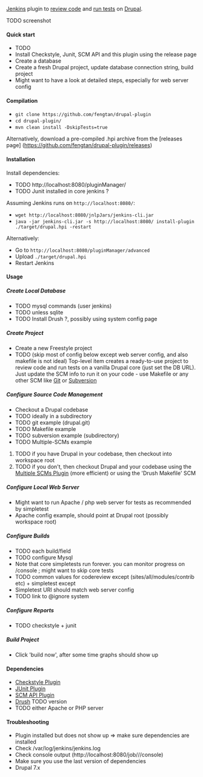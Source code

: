 [Jenkins](https://jenkins-ci.org/) plugin to [review code](https://www.drupal.org/project/coder) and [run tests](https://www.drupal.org/simpletest) on [Drupal](https://www.drupal.org/).

TODO screenshot

#### Quick start

 * TODO
 * Install Checkstyle, Junit, SCM API and this plugin using the release page
 * Create a database
 * Create a fresh Drupal project, update database connection string, build project
 * Might want to have a look at detailed steps, especially for web server config

#### Compilation

 * `git clone https://github.com/fengtan/drupal-plugin`
 * `cd drupal-plugin/`
 * `mvn clean install -DskipTests=true`
 
Alternatively, download a pre-compiled .hpi archive from the [releases page] (https://github.com/fengtan/drupal-plugin/releases)

#### Installation

Install dependencies:
 * TODO http://localhost:8080/pluginManager/
 * TODO Junit installed in core jenkins ?

Assuming Jenkins runs on `http://localhost:8080/`:
 * `wget http://localhost:8080/jnlpJars/jenkins-cli.jar`
 * `java -jar jenkins-cli.jar -s http://localhost:8080/ install-plugin ./target/drupal.hpi -restart`

Alternatively:
 * Go to `http://localhost:8080/pluginManager/advanced`
 * Upload `./target/drupal.hpi`
 * Restart Jenkins

#### Usage

##### Create Local Database

 * TODO mysql commands (user jenkins)
 * TODO unless sqlite
 * TODO Install Drush ?, possibly using system config page

##### Create Project

 * Create a new Freestyle project
 * TODO (skip most of config below except web server config, and also makefile is not ideal) Top-level item creates a ready-to-use project to review code and run tests on a vanilla Drupal core (just set the DB URL). Just update the SCM info to run it on your code - use Makefile or any other SCM like [Git](https://wiki.jenkins-ci.org/display/JENKINS/Git+Plugin) or [Subversion](https://wiki.jenkins-ci.org/display/JENKINS/Subversion+Plugin)

##### Configure Source Code Management
 * Checkout a Drupal codebase
 * TODO ideally in a subdirectory
 * TODO git example (drupal.git)
 * TODO Makefile example
 * TODO subversion example (subdirectory)
 * TODO Multiple-SCMs example
 1. TODO if you have Drupal in your codebase, then checkout into workspace root
 2. TODO if you don't, then checkout Drupal and your codebase using the [Multiple SCMs Plugin](https://wiki.jenkins-ci.org/display/JENKINS/Multiple+SCMs+Plugin) (more efficient) or using the 'Drush Makefile' SCM

##### Configure Local Web Server

 * Might want to run Apache / php web server for tests as recommended by simpletest
 * Apache config example, should point at Drupal root (possibly workspace root)

##### Configure Builds

 * TODO each build/field
 * TODO configure Mysql
 * Note that core simpletests run forever. you can monitor progress on /console ; might want to skip core tests
 * TODO common values for codereview except (sites/all/modules/contrib etc) + simpletest except
 * Simpletest URI should match web server config
 * TODO link to @ignore system

##### Configure Reports
 
 * TODO checkstyle + junit

##### Build Project

 * Click 'build now', after some time graphs should show up

#### Dependencies

 * [Checkstyle Plugin](https://wiki.jenkins-ci.org/display/JENKINS/Checkstyle+Plugin)
 * [JUnit Plugin](https://wiki.jenkins-ci.org/display/JENKINS/JUnit+Plugin)
 * [SCM API Plugin](https://wiki.jenkins-ci.org/display/JENKINS/SCM+API+Plugin)
 * [Drush](http://www.drush.org/en/master/install/) TODO version
 * TODO either Apache or PHP server

#### Troubleshooting

 * Plugin installed but does not show up => make sure dependencies are installed
 * Check /var/log/jenkins/jenkins.log
 * Check console output (http://localhost:8080/job/<myjob>/<id>/console)
 * Make sure you use the last version of dependencies
 * Drupal 7.x
